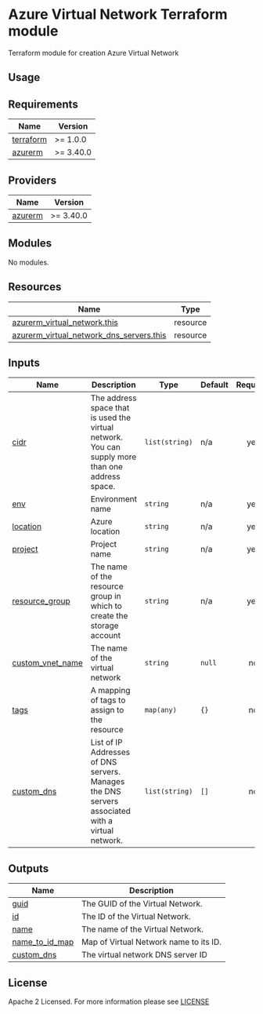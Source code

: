 # Azure Virtual Network Terraform module
Terraform module for creation Azure Virtual Network

## Usage

<!-- BEGIN_TF_DOCS -->
## Requirements

| Name                                                                      | Version   |
| ------------------------------------------------------------------------- | --------- |
| <a name="requirement_terraform"></a> [terraform](#requirement\_terraform) | >= 1.0.0  |
| <a name="requirement_azurerm"></a> [azurerm](#requirement\_azurerm)       | >= 3.40.0 |

## Providers

| Name                                                          | Version   |
| ------------------------------------------------------------- | --------- |
| <a name="provider_azurerm"></a> [azurerm](#provider\_azurerm) | >= 3.40.0 |

## Modules

No modules.

## Resources

| Name                                                                                                                                                    | Type     |
| ------------------------------------------------------------------------------------------------------------------------------------------------------- | -------- |
| [azurerm_virtual_network.this](https://registry.terraform.io/providers/hashicorp/azurerm/latest/docs/resources/virtual_network)                         | resource |
| [azurerm_virtual_network_dns_servers.this](https://registry.terraform.io/providers/hashicorp/azurerm/latest/docs/resources/virtual_network_dns_servers) | resource |

## Inputs

| Name                                                                                   | Description                                                                                     | Type           | Default | Required |
| -------------------------------------------------------------------------------------- | ----------------------------------------------------------------------------------------------- | -------------- | ------- | :------: |
| <a name="input_cidr"></a> [cidr](#input\_cidr)                                         | The address space that is used the virtual network. You can supply more than one address space. | `list(string)` | n/a     |   yes    |
| <a name="input_env"></a> [env](#input\_env)                                            | Environment name                                                                                | `string`       | n/a     |   yes    |
| <a name="input_location"></a> [location](#input\_location)                             | Azure location                                                                                  | `string`       | n/a     |   yes    |
| <a name="input_project"></a> [project](#input\_project)                                | Project name                                                                                    | `string`       | n/a     |   yes    |
| <a name="input_resource_group"></a> [resource\_group](#input\_resource\_group)         | The name of the resource group in which to create the storage account                           | `string`       | n/a     |   yes    |
| <a name="input_custom_vnet_name"></a> [custom\_vnet\_name](#input\_custom\_vnet\_name) | The name of the virtual network                                                                 | `string`       | `null`  |    no    |
| <a name="input_tags"></a> [tags](#input\_tags)                                         | A mapping of tags to assign to the resource                                                     | `map(any)`     | `{}`    |    no    |
| <a name="input_custom_dns"></a> [custom\_dns](#input\_custom\_dns)                     | List of IP Addresses of DNS servers. Manages the DNS servers associated with a virtual network. | `list(string)` | `[]`    |    no    |

## Outputs

| Name                                                                       | Description                            |
| -------------------------------------------------------------------------- | -------------------------------------- |
| <a name="output_guid"></a> [guid](#output\_guid)                           | The GUID of the Virtual Network.       |
| <a name="output_id"></a> [id](#output\_id)                                 | The ID of the Virtual Network.         |
| <a name="output_name"></a> [name](#output\_name)                           | The name of the Virtual Network.       |
| <a name="output_name"></a> [name\_to\_id\_map](#output\_name\_to\_id\_map) | Map of Virtual Network name to its ID. |
| <a name="output_name"></a> [custom\_dns](#output\_dns\_server\_id)         | The virtual network DNS server ID      |
<!-- END_TF_DOCS -->

## License

Apache 2 Licensed. For more information please see [LICENSE](https://github.com/data-platform-hq/terraform-azurerm-network/tree/main/LICENSE)
